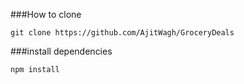 ###How to clone
```
git clone https://github.com/AjitWagh/GroceryDeals
```

###install dependencies
```
npm install 
```
